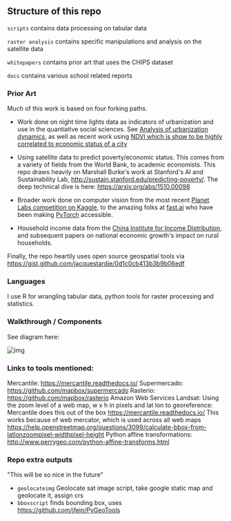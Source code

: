 ## Structure of this repo

`scripts` contains data processing on tabular data

`raster analysis` contains specific manipulations and analysis on the satellite data

`whitepapers` contains prior art that uses the CHIPS dataset

`docs` contains various school related reports


### Prior Art

Much of this work is based on four forking paths.
- Work done on night time lights data as indicators of urbanization and use in the quantiative social sciences.
See [Analysis of urbanization dynamics](https://www.google.com/url?sa=t&rct=j&q=&esrc=s&source=web&cd=4&cad=rja&uact=8&ved=0ahUKEwinwL-3ofLZAhUMzmMKHQ1pDaAQFghVMAM&url=https%3A%2F%2Fwww.tandfonline.com%2Fdoi%2Fabs%2F10.1080%2F01431161.2017.1302114&usg=AOvVaw0R5_S1k-lQi4IHbiHrWPWi), as well as recent work using [NDVI which is show to be highly correlated to economic status of a city](www.mdpi.com/2220-9964/7/3/83/pdf-vor)

- Using satellite data to predict poverty/economic status. This comes from a variety of fields from the World Bank, to academic economists. This repo draws heavily on Marshall Burke's work at Stanford's AI and Sustainability Lab, http://sustain.stanford.edu/predicting-poverty/. The deep technical dive is here: https://arxiv.org/abs/1510.00098

- Broader work done on computer vision from the most recent [Planet Labs competition on Kaggle](https://www.kaggle.com/c/planet-understanding-the-amazon-from-space), to the amazing folks at [fast.ai](fast.ai) who have been making [PyTorch](http://pytorch.org/) accessible.

- Household income data from the [China Institute for Income Distribution](http://ciid.bnu.edu.cn/chip/index.asp), and subsequent papers on national economic growth's impact on rural households.

Finally, the repo heartily uses open source geospatial tools via https://gist.github.com/jacquestardie/0d1c0cb413b3b9b06edf

### Languages

I use R for wrangling tabular data, python tools for raster processing and statistics.

### Walkthrough / Components

See diagram here:

![img](https://github.com/xrwang/taobao-villages/blob/master/docs/Artboard%201-22.jpg)


### Links to tools mentioned:
Mercantile: https://mercantile.readthedocs.io/
Supermercado: https://github.com/mapbox/supermercado
Rasterio: https://github.com/mapbox/rasterio
Amazon Web Services Landsat:
Using the zoom level of a web map, w x h in pixels and lat lon to georeference:
Mercantile does this out of the box https://mercantile.readthedocs.io/
This works because of web mercator, which is used across all web maps
https://help.openstreetmap.org/questions/3099/calculate-bbox-from-latlonzoompixel-widthpixel-height
Python affine transformations: http://www.perrygeo.com/python-affine-transforms.html


### Repo extra outputs
"This will be so nice in the future"

- `geolocateimg` Geolocate sat image script, take google static map and geolocate it, assign crs
- `bboxscript` finds bounding box, uses https://github.com/jfein/PyGeoTools

